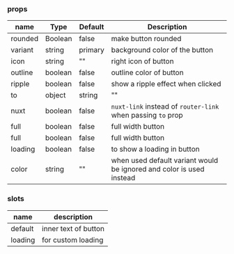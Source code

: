 ### props
| name | Type | Default | Description |
| ------------ | ------------ | ------------ | ------------ |
| rounded | Boolean | false | make button rounded |
| variant | string | primary | background color of the button |
| icon | string | "" | right icon of button |
| outline | boolean | false | outline color of button |
| ripple | boolean | false | show a ripple effect when clicked |
| to | object|string | "" | button as router link  |
| nuxt | boolean | false | `nuxt-link` instead of `router-link` when passing `to` prop  |
| full | boolean | false | full width button |
| full | boolean | false | full width button |
| loading | boolean | false | to show a loading in button |
| color | string | "" | when used default variant would be ignored and color is used instead |

### slots
| name | description 
| ------------ | ------------ |
| default | inner text of button |
| loading | for custom loading |

